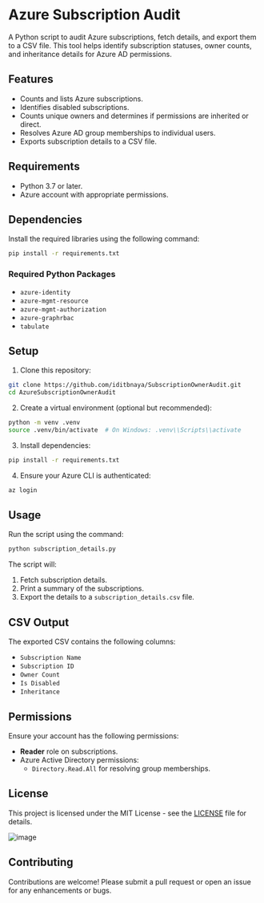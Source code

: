 # Azure Subscription Audit

A Python script to audit Azure subscriptions, fetch details, and export them to a CSV file. This tool helps identify subscription statuses, owner counts, and inheritance details for Azure AD permissions.

## Features

- Counts and lists Azure subscriptions.
- Identifies disabled subscriptions.
- Counts unique owners and determines if permissions are inherited or direct.
- Resolves Azure AD group memberships to individual users.
- Exports subscription details to a CSV file.

## Requirements

- Python 3.7 or later.
- Azure account with appropriate permissions.

## Dependencies

Install the required libraries using the following command:

```bash
pip install -r requirements.txt
```

### Required Python Packages

- `azure-identity`
- `azure-mgmt-resource`
- `azure-mgmt-authorization`
- `azure-graphrbac`
- `tabulate`

## Setup

1. Clone this repository:

```bash
git clone https://github.com/iditbnaya/SubscriptionOwnerAudit.git
cd AzureSubscriptionOwnerAudit
```

2. Create a virtual environment (optional but recommended):

```bash
python -m venv .venv
source .venv/bin/activate  # On Windows: .venv\\Scripts\\activate
```

3. Install dependencies:

```bash
pip install -r requirements.txt
```

4. Ensure your Azure CLI is authenticated:

```bash
az login
```

## Usage

Run the script using the command:

```bash
python subscription_details.py
```

The script will:
1. Fetch subscription details.
2. Print a summary of the subscriptions.
3. Export the details to a `subscription_details.csv` file.

## CSV Output

The exported CSV contains the following columns:
- `Subscription Name`
- `Subscription ID`
- `Owner Count`
- `Is Disabled`
- `Inheritance`

## Permissions

Ensure your account has the following permissions:
- **Reader** role on subscriptions.
- Azure Active Directory permissions:
  - `Directory.Read.All` for resolving group memberships.

## License

This project is licensed under the MIT License - see the [LICENSE](LICENSE) file for details.


![image](https://github.com/user-attachments/assets/bd72db29-a73d-4ca0-af95-2d7cf5af44d4)


## Contributing

Contributions are welcome! Please submit a pull request or open an issue for any enhancements or bugs.

